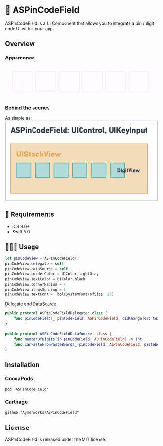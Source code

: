 # 🔢 ASPinCodeField
 
ASPinCodeField is a UI Component that allows you to integrate a pin / digit code UI within your app.

## Overview


### Appareance

![PinCode gif](./ASPinCodeField.gif)

###  Behind the scenes

As simple as:
![Whimsical ASPinCodeField](./ASPinCodeField.png)

## 🔶 Requirements

- iOS 9.0+
- Swift 5.0

## 👨🏻‍💻 Usage

```swift
let pinCodeView = ASPinCodeField()
pinCodeView.delegate = self
pinCodeView.dataSource = self
pinCodeView.borderColor = UIColor.lightGray
pinCodeView.textColor = UIColor.black
pinCodeView.cornerRadius = 4
pinCodeView.itemsSpacing = 8
pinCodeView.textFont = .boldSystemFont(ofSize: 20)
```

Delegate and DataSource
```swift
public protocol ASPinCodeFieldDelegate: class {
    func pinCodeField(_ pinCodeField: ASPinCodeField, didChangeText text: String)
}

public protocol ASPinCodeFieldDataSource: class {
    func numberOfDigits(in pinCodeField: ASPinCodeField) -> Int
    func canPasteFromPasteBoard(_ pinCodeField: ASPinCodeField, pasteboard: String) -> Bool
}
```

## Installation

### CocoaPods

```pod 'ASPinCodeField'```

### Carthage

```github "Aymenworks/ASPinCodeField"```


## License

ASPinCodeField is released under the MIT license.
